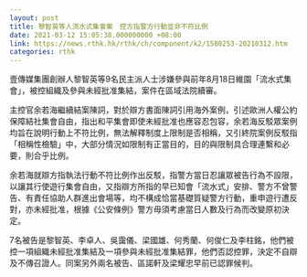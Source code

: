 ```yaml
---
layout: post
title: 黎智英等人流水式集會案　控方指警方行動並非不符比例
date: 2021-03-12 15:05:38.000000000 +08:00
link: https://news.rthk.hk/rthk/ch/component/k2/1580253-20210312.htm
categories: rthk
---
```


壹傳媒集團創辦人黎智英等9名民主派人士涉嫌參與前年8月18日維園「流水式集會」，被控組織及參與未經批准集結，案件在區域法院續審。

主控官余若海繼續結案陳詞，對於辯方書面陳詞引用海外案例，引述歐洲人權公約保障結社集會自由，指出和平集會即使未經批准也應容忍包容，余若海反駁眾案例均旨在說明行動上不符比例，無法解釋制度上限制是否相稱，又引終院案例反駁指「相稱性檢驗」中，大部分情況如限制有正當目的，目的與限制具合理連繫和必要，則合乎比例。

余若海就辯方指執法行動不符比例作出反駁，指警方當日忍讓眾被告行為不設限，以讓其行使遊行集會自由，又指辯方所指的早已知會「流水式」安排、警方不曾警告、有責任協助人群進出會場等，均不構成恰當基礎質疑警方行動，重申遊行遭反對，亦未經批准，根據《公安條例》警方毋須考慮當日人數及行為而改變原初決定。

7名被告是黎智英、李卓人、吳靄儀、梁國雄、何秀蘭、何俊仁及李柱銘，他們被控一項組織未經批准集結及一項參與未經批准集結罪，他們否認控罪，決定不自辯及不傳召證人。同案另外兩名被告、區諾軒及梁耀忠早前已認罪候判。
